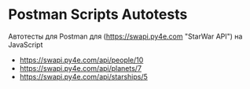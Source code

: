 # Postman Scripts Autotests
Автотесты для Postman для (https://swapi.py4e.com "StarWar API") на JavaScript

- https://swapi.py4e.com/api/people/10
- https://swapi.py4e.com/api/planets/7
- https://swapi.py4e.com/api/starships/5
